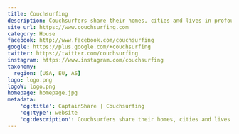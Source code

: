 ```yaml
---
title: Couchsurfing
description: Couchsurfers share their homes, cities and lives in profound in meaningful ways, making travel anywhere in the world a truly social experience.
site_url: https://www.couchsurfing.com
category: House
facebook: http://www.facebook.com/couchsurfing
google: https://plus.google.com/+couchsurfing
twitter: https://twitter.com/couchsurfing
instagram: https://www.instagram.com/couchsurfing
taxonomy:
  region: [USA, EU, AS]
logo: logo.png
logoW: logo.png
homepage: homepage.jpg
metadata:
    'og:title': CaptainShare | Couchsurfing
    'og:type': website
    'og:description': Couchsurfers share their homes, cities and lives in profound in meaningful ways, making travel anywhere in the world a truly social experience.
---
```

